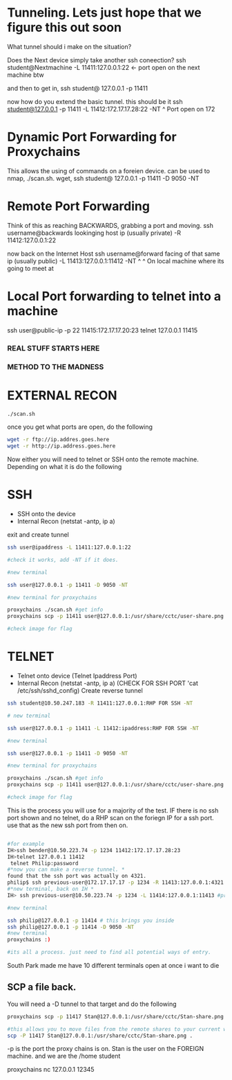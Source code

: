 # Tunneling. Lets just hope that we figure this out soon

What tunnel should i make on the situation?

Does the Next device simply take another ssh coneection?
ssh student@Nextmachine -L 11411:127.0.0.1:22 <- port open on the next machine btw

and then to get in, 
ssh student@ 127.0.0.1 -p 11411

now how do you extend the basic tunnel. this should be it
ssh student@127.0.0.1 -p 11411 -L 11412:172.17.17.28:22 -NT
                                                      ^
                                                Port open on 172

# Dynamic Port Forwarding for Proxychains
This allows the using of commands on a foreien device. can be used to nmap, ./scan.sh. wget,
ssh student@ 127.0.0.1 -p 11411 -D 9050 -NT

# Remote Port Forwarding
Think of this as reaching BACKWARDS, grabbing a port and moving.
ssh username@backwards lookinging host ip (usually private) -R 11412:127.0.0.1:22

now back on the Internet Host
ssh username@forward facing of that same ip (usually public) -L 11413:127.0.0.1:11412 -NT
                                                                 ^                ^
                                                          On local machine     where its going to meet at

# Local Port forwarding to telnet into a machine
ssh user@public-ip -p 22 11415:172.17.17.20:23
telnet 127.0.0.1 11415






### REAL STUFF STARTS HERE
### METHOD TO THE MADNESS

# EXTERNAL RECON

```bash
./scan.sh
```
once you get what ports are open, do the following
```bash
wget -r ftp://ip.addres.goes.here
wget -r http://ip.address.goes.here
```

Now either you will need to telnet or SSH onto the remote machine. Depending on what it is do the following

# SSH
- SSH onto the device
- Internal Recon (netstat -antp, ip a)

exit and create tunnel
```bash
ssh user@ipaddress -L 11411:127.0.0.1:22 

#check it works, add -NT if it does.

#new terminal

ssh user@127.0.0.1 -p 11411 -D 9050 -NT

#new terminal for proxychains

proxychains ./scan.sh #get info
proxychains scp -p 11411 user@127.0.0.1:/usr/share/cctc/user-share.png /home/desktop

#check image for flag
```



# TELNET
- Telnet onto device (Telnet Ipaddress Port)
- Internal Recon (netstat -antp, ip a) (CHECK FOR SSH PORT 'cat /etc/ssh/sshd_config)
Create reverse tunnel
```bash
ssh student@10.50.247.183 -R 11411:127.0.0.1:RHP FOR SSH -NT

# new terminal

ssh user@127.0.0.1 -p 11411 -L 11412:ipaddress:RHP FOR SSH -NT

#new terminal

ssh user@127.0.0.1 -p 11411 -D 9050 -NT

#new terminal for proxychains

proxychains ./scan.sh #get info
proxychains scp -p 11411 user@127.0.0.1:/usr/share/cctc/user-share.png /home/desktop

#check image for flag
```
This is the process you will use for a majority of the test. IF there is no ssh port shown and no telnet, do a RHP scan on the foriegn IP for a ssh port. use that as the new ssh port from then on. 

```bash

#for example
IH>ssh bender@10.50.223.74 -p 1234 11412:172.17.17.28:23
IH>telnet 127.0.0.1 11412
 telnet Philip:password
#*now you can make a reverse tunnel. *
found that the ssh port was actually on 4321.
philip$ ssh previous-user@172.17.17.17 -p 1234 -R 11413:127.0.0.1:4321 #previous-user is to signify that the user is ONE step behind user philip$
#*new terminal, back on IH *
IH> ssh previous-user@10.50.223.74 -p 1234 -L 11414:127.0.0.1:11413 #previous-user is infront of the IH machine, several hops, however we make this tunnel to connect

#new terminal

ssh philip@127.0.0.1 -p 11414 # this brings you inside
ssh philip@127.0.0.1 -p 11414 -D 9050 -NT
#new terminal
proxychains :)

#its all a process. just need to find all potential ways of entry.
```
South Park made me have 10 different terminals open at once i want to die


## SCP a file back.
You will need a -D tunnel to that target and do the following
```bash
proxychains scp -p 11417 Stan@127.0.0.1:/usr/share/cctc/Stan-share.png /home/student
```
```bash
#this allows you to move files from the remote shares to your current working directory
scp -P 11417 Stan@127.0.0.1:/usr/share/cctc/Stan-share.png .
```


-p is the port the proxy chains is on. Stan is the user on the FOREIGN machine. and we are the /home student

proxychains nc 127.0.0.1 12345
